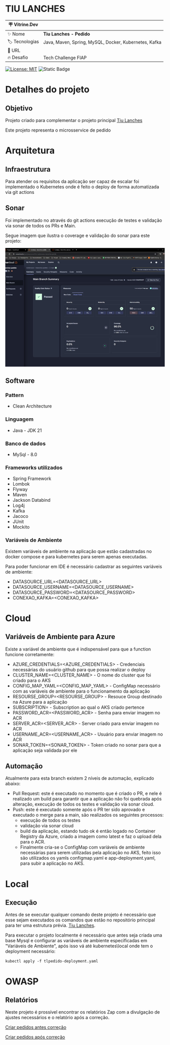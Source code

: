 # TIU LANCHES
| :placard: Vitrine.Dev |     |
| -------------  | --- |
| :sparkles: Nome        | **Tiu Lanches - Pedido**
| :label: Tecnologias | Java, Maven, Spring, MySQL, Docker, Kubernetes, Kafka
| :rocket: URL         | 
| :fire: Desafio     | Tech Challenge FIAP

[![License: MIT](https://img.shields.io/badge/License-MIT-yellow.svg)](https://opensource.org/licenses/MIT) ![Static Badge](https://img.shields.io/badge/any_text-Version-blue?label=latest)

# Detalhes do projeto
## Objetivo
Projeto criado para complementar o projeto principal [Tiu Lanches](https://github.com/luisferrarezi/tiulanches)

Este projeto representa o microsservice de pedido

# Arquitetura
## Infraestrutura
Para atender os requisitos da aplicação ser capaz de escalar foi implementado o Kubernetes onde é feito o deploy de forma automatizada via git actions

## Sonar
Foi implementado no através do git actions execução de testes e validação via sonar de todos os PRs e Main.

Segue imagem que ilustra o coverage e validação do sonar para este projeto:

![](https://github.com/luisferrarezi/tiulanches-pedido/blob/main/documentacao/imagens/coverage.jpg?table=block&id=ea599cfc-189c-4b5a-b3eb-21db292154fe&spaceId=62941c71-5c2d-41d6-8c4f-a5f5b14de56c&width=2000&userId=&cache=v2)

## Software
### Pattern
- Clean Architecture

### Linguagem
- Java - JDK 21

### Banco de dados
- MySql - 8.0

### Frameworks utilizados 
- Spring Framework
- Lombok
- Flyway
- Maven 
- Jackson Databind
- Log4j
- Kafka
- Jacoco
- JUnit
- Mockito

### Variáveis de Ambiente
Existem variáveis de ambiente na aplicação que estão cadastradas no docker compose e para kubernetes para serem apenas executadas.

Para poder funcionar em IDE é necessário cadastrar as seguintes variáveis de ambiente:
- DATASOURCE_URL=<DATASOURCE_URL>
- DATASOURCE_USERNAME=<DATASOURCE_USERNAME>
- DATASOURCE_PASSWORD=<DATASOURCE_PASSWORD>
- CONEXAO_KAFKA=<CONEXAO_KAFKA>

# Cloud
## Variáveis de Ambiente para Azure
Existe a variável de ambiente que é indispensável para que a function funcione corretamente:
- AZURE_CREDENTIALS=<AZURE_CREDENTIALS> - Credenciais necessárias do usuário github para que possa realizar o deploy
- CLUSTER_NAME=<CLUSTER_NAME> - O nome do cluster que foi criado para o AKS
- CONFIG_MAP_YAML=<CONFIG_MAP_YAML> - ConfigMap necessário com as variáveis de ambiente para o funcionamento da aplicação
- RESOURSE_GROUP=<RESOURSE_GROUP> - Resouce Group destinado na Azure para a aplicação
- SUBSCRIPTION=<SUBSCRIPTION> - Subscription ao qual o AKS criado pertence
- PASSWORD_ACR=<PASSWORD_ACR> - Senha para enviar imagem no ACR
- SERVER_ACR=<SERVER_ACR> - Server criado para enviar imagem no ACR
- USERNAME_ACR=<USERNAME_ACR> - Usuário para enviar imagem no ACR
- SONAR_TOKEN=<SONAR_TOKEN> - Token criado no sonar para que a aplicação seja validada por ele

## Automação
Atualmente para esta branch existem 2 níveis de automação, explicado abaixo:

- Pull Request: este é executado no momento que é criado o PR, e nele é realizado um build para garantir que a aplicação não foi quebrada após alteração, execução de todos os testes e validação via sonar cloud.
- Push: este é executado somente após o PR ter sido aprovado e executado o merge para a main, são realizados os seguintes processos:
    - execução de todos os testes 
    - validação via sonar cloud
    - build da aplicação, estando tudo ok é então logado no Container Registry da Azure, criado a imagem como latest e faz o upload dela para o ACR. 
    - Finalmente cria-se o ConfigMap com variáveis de ambiente necessárias para serem utilizadas pela aplicação no AKS, feito isso são utilizados os yamls configmap.yaml e app-deployment.yaml, para subir a aplicação no AKS.

# Local
## Execução
Antes de se executar qualquer comando deste projeto é necessário que esse sejam executados os comandos que estão no repositório principal para ter uma estrutura prévia. [Tiu Lanches](https://github.com/luisferrarezi/tiulanches).

Para executar o projeto localmente é necessário que antes seja criada uma base Mysql e configurar as variáveis de ambiente especificadas em "Variáveis de Ambiente", após isso vá até kubernetes\local onde tem o deployment necessário:

~~~Execute
kubectl apply -f tlpedido-deployment.yaml
~~~

# OWASP
## Relatórios
Neste projeto é prossível encontrar os relatórios Zap com a divulgação de ajustes necessários e o relatório após a correção.

[Criar pedidos antes correção](https://github.com/luisferrarezi/tiulanches-pedido/blob/main/documentacao/owasp/zap/ZAP-Criar-Pedidos.pdf)

[Criar pedidos após correção](https://github.com/luisferrarezi/tiulanches-pedido/blob/main/documentacao/owasp/zap/ZAP-Criar-Pedidos-Corrigido.pdf)
